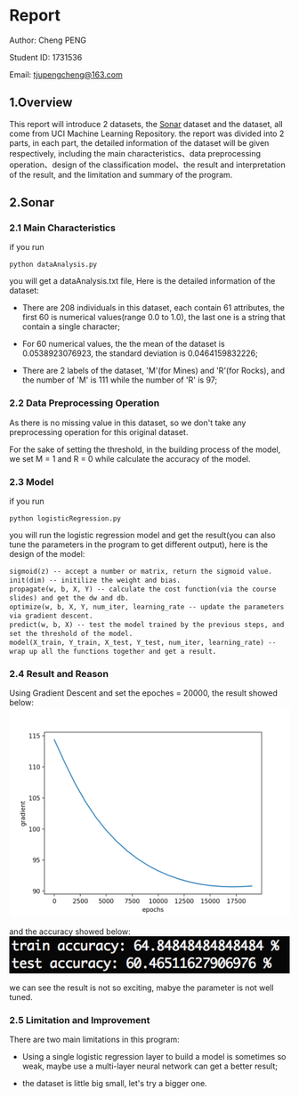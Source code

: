 # Report

Author: Cheng PENG 

Student ID: 1731536

Email: tjupengcheng@163.com

## 1.Overview

This report will introduce 2 datasets, the [Sonar](http://archive.ics.uci.edu/ml/datasets/Connectionist+Bench+%28Sonar%2C+Mines+vs.+Rocks%29) dataset and the []() dataset, all come from UCI Machine Learning Repository. the report was divided into 2 parts, in each part, the detailed information of the dataset will be given respectively, including the main characteristics、data preprocessing operation、design of the classification model、the result and interpretation of the result, and the limitation and summary of the program.


## 2.Sonar

### 2.1 Main Characteristics

if you run

	python dataAnalysis.py

you will get a dataAnalysis.txt file, Here is the detailed information of the dataset:

* There are 208 individuals in this dataset, each contain 61 attributes, the first 60 is numerical values(range 0.0 to 1.0), the last one is a string that contain a single character;

* For 60 numerical values, the the mean of the dataset is 0.0538923076923, the standard deviation is 0.0464159832226;

* There are 2 labels of the dataset, 'M'(for Mines) and 'R'(for Rocks), and the number of 'M' is 111 while the number of 'R' is 97;

### 2.2 Data Preprocessing Operation

As there is no missing value in this dataset, so we don't take any preprocessing operation for this original dataset.

For the sake of setting the threshold, in the building process of the model, we set M = 1 and R = 0 while calculate the accuracy of the model.

### 2.3 Model

if you run

	python logisticRegression.py

you will run the logistic regression model and get the result(you can also tune the parameters in the program to get different output), here is the design of the model:

	sigmoid(z) -- accept a number or matrix, return the sigmoid value.
	init(dim) -- initilize the weight and bias.
	propagate(w, b, X, Y) -- calculate the cost function(via the course slides) and get the dw and db.
	optimize(w, b, X, Y, num_iter, learning_rate -- update the parameters via gradient descent.
	predict(w, b, X) -- test the model trained by the previous steps, and set the threshold of the model.
	model(X_train, Y_train, X_test, Y_test, num_iter, learning_rate) -- wrap up all the functions together and get a result.  

### 2.4 Result and Reason

Using Gradient Descent and set the epoches = 20000, the result showed below:
![](img/Figure_1.png)

and the accuracy showed below:
![](img/Figure_2.png)

we can see the result is not so exciting, mabye the parameter is not well tuned.

### 2.5 Limitation and Improvement

There are two main limitations in this program:

* Using a single logistic regression layer to build a model is sometimes so weak, maybe use a multi-layer neural network can get a better result;

* the dataset is little big small, let's try a bigger one. 

